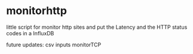 # monitorhttp

little script for monitor http sites and put the Latency and the HTTP status codes in a InfluxDB 


future updates:
csv inputs
monitorTCP
